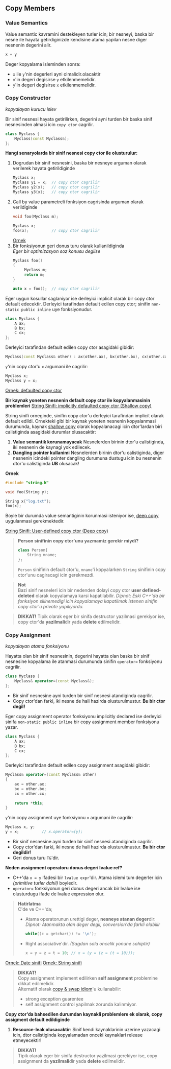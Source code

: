 ## Copy Members

### **Value Semantics**

Value semantic kavramini destekleyen turler icin; bir nesneyi, baska bir nesne ile hayata getirdiginizde kendisine atama yapilan nesne diger nesnenin degerini alir.
```C++
x = y
``` 
Deger kopyalama isleminden sonra:
* `x` ile `y`'nin degerleri ayni olmalidir.olacaktir
* `x`'in degeri degisirse `y` etkilenmemelidir.
* `y`'in degeri degisirse `x` etkilenmemelidir.


### Copy Constructor
*kopyalayan kurucu islev*

Bir sinif nesnesi hayata getirilirken, degerini ayni turden bir baska sinif nesnesinden almasi icin `copy ctor` cagrilir.

```C++
class Myclass {
    Myclass(const Myclass&);
};
```

**Hangi senaryolarda bir sinif nesnesi copy ctor ile olusturulur:**
1. Dogrudan bir sinif nesnesini, baska bir nesneye arguman olarak verilerek hayata getirildiginde
   ```C++
   Myclass x;
   Myclass y1 = x;  // copy ctor cagrilir
   Myclass y2(x);   // copy ctor cagrilir
   Myclass y3{x};   // copy ctor cagrilir
   ```
2. Call by value parametreli fonksiyon cagrisinda arguman olarak verildiginde
   ```C++
   void foo(Myclass m);
   ```
   ```C++
   Myclass x;
   foo(x);          // copy ctor cagrilir
   ```
   [Ornek](res/src/smf_copy_ctor01.cpp)
3. Bir fonksiyonun geri donus turu olarak kullanildiginda  
   *Eger bir optimizasyon soz konusu degilse*
   ```C++
   Myclass foo()
   {
        Myclass m;
        return m;
   }
   ```
   ```C++
   auto x = foo();  // copy ctor cagrilir
   ```

Eger uygun kosullar saglaniyor ise derleyici implicit olarak bir copy ctor default edecektir. Derleyici tarafindan default edilen copy ctor; sinifin `non-static public inline` uye fonksiyonudur.
```C++
class Myclass {
    A ax;
    B bx;
    C cx;
};
```
Derleyici tarafindan default edilen copy ctor asagidaki gibidir:
```C++
Myclass(const Myclass& other) : ax(other.ax), bx(other.bx), cx(other.cx) {}
```
`y`'nin copy ctor'u `x` argumani ile cagrilir:
```C++
Myclass x;
Myclass y = x;
```
[Ornek: defaulted copy ctor](res/src/smf_copy_ctor02.cpp)

**Bir kaynak yoneten nesnenin default copy ctor ile kopyalanmasinin problemleri**
[String Sinifi: implicitly defaulted copy ctor (Shallow copy)](res/src/smf_copy_ctor03.cpp)

String sinifi orneginde, sinifin copy ctor'u derleyici tarafindan implicit olarak default edildi. Ornekteki gibi bir kaynak yoneten nesnenin kopyalanmasi durumunda, kaynak [shallow copy](020_temel_kavramlar.md#terminoloji) olarak kopyalanacagi icin dtor'lardan biri calistiginda asagidaki durumlar olusacaktir:
1. **Value semantik korunamayacak**
   Nesnelerden birinin dtor'u calistiginda, iki nesnenin de kaynagi yok edilecek.
2. **Dangling pointer kullanimi**
   Nesnelerden birinin dtor'u calistiginda, diger nesnenin icindeki pointer dangling durumuna dustugu icin bu nesnenin dtor'u calistiginda **UB** olusacak!

**Ornek**
```C++
#include "string.h"

void foo(String y);

String x{"log.txt"};
foo(x);
```
Boyle bir durumda value semantiginin korunmasi isteniyor ise, [deep copy](020_temel_kavramlar.md#terminoloji) uygulanmasi gerekmektedir.

[String Sinifi: User-defined copy ctor (Deep copy)](res/src/smf_copy_ctor04.cpp)

> **Person sinifinin copy ctor'unu yazmamiz gerekir miydi?**
> ```C++
> class Person{ 
>     String mname;
> };
> ```
> `Person` sinifinin default ctor'u, `mname`'i kopyalarken `String` sinifinin copy ctor'unu cagiracagi icin gerekmezdi.

> **Not**  
> Bazi sinif nesneleri icin bir nedenden dolayi copy ctor **user defined-deleted** olarak kopyalamaya karsi kapatilabilir. 
> *Dipnot: Eski C++'da bir fonksiyon silinemedigi icin kopyalamaya kapatilmak istenen sinifin copy ctor'u private yapiliyordu.*


> **DIKKAT!**
> Tipik olarak eger bir sinifa destructor yazilmasi gerekiyor ise, copy ctor'da **yazilmali**dir yada **delete** edilmelidir.

### Copy Assignment
*kopyalayan atama fonksiyonu*

Hayatta olan bir sinif nesnesinin, degerini hayatta olan baska bir sinif nesnesine kopyalama ile atanmasi durumunda sinifin `operator=` fonksiyonu cagrilir.

```C++
class Myclass {
    Myclass& operator=(const Myclass&);
};
```

* Bir sinif nesnesine ayni turden bir sinif nesnesi atandiginda cagrilir.
* Copy ctor'dan farki, iki nesne de hali hazirda olusturulmustur. **Bu bir ctor degil!**

Eger copy assignment operator fonksiyonu implicitly declared ise derleyici sinifa `non-static public inline` bir copy assignment member fonksiyonu yazar.
```C++
class Myclass {
    A ax;
    B bx;
    C cx;
};
```
Derleyici tarafindan default edilen copy assignment asagidaki gibidir:
```C++
Myclass& operator=(const Myclass& other) 
{
    ax = other.ax;
    bx = other.bx;
    cx = other.cx;
    
    return *this;
}
```
`y`'nin copy assignment uye fonksiyonu `x` argumani ile cagrilir:
```C++
Myclass x, y;
y = x;          // x.operator=(y);
```

* Bir sinif nesnesine ayni turden bir sinif nesnesi atandiginda cagrilir.
* Copy ctor'dan farki, iki nesne de hali hazirda olusturulmustur. **Bu bir ctor degildir!**
* Geri donus turu `T&`'dir.

**Neden assignment operatoru donus degeri lvalue ref?**
* C++'da `x = y` ifadesi bir `lvalue expr`'dir. Atama islemi tum degerler icin *(primitive turler dahil)* boyledir.
* `operator=` fonksiyonun geri donus degeri ancak bir lvalue ise olusturdugu ifade de lvalue expression olur.

> **Hatirlatma**    
> C'de ve C++'da;
> 
> * Atama operatorunun urettigi deger, **nesneye atanan deger**dir:
>   *Dipnot: Atanmakta olan deger degil, conversion'da farkli olabilir*
>   ```C++
>   while((c = getchar()) != '\n');
>   ```
> * Right associative'dir. *(Sagdan sola oncelik yonune sahiptir)*  
>   ```C++
>   x = y = z = t = 10; // x = (y = (z = (t = 10)));
>   ```

[Ornek: Date sinifi](res/src/smf_copy_assign01.cpp)
[Ornek: String sinifi](res/src/smf_copy_assign02.cpp)

> **DIKKAT!**  
> Copy assignment implement edilirken **self assignment** problemine dikkat edilmelidir.  
> Alternatif olarak [copy & swap idiom](999_kavramlar.md#copy--swap-idiom)'u kullanabilir: 
> * strong exception guarentee
> * self assignment control yapilmak zorunda kalinmiyor.

**Copy ctor'da bahsedilen durumdan kaynakli problemlere ek olarak, copy assigment default edildiginde**
1. **Resource-leak olusacaktir**: Sinif kendi kaynaklarinin uzerine yazacagi icin, dtor calistiginda kopyalamadan onceki kaynaklari release etmeyecektir!

> **DIKKAT!**  
> Tipik olarak eger bir sinifa destructor yazilmasi gerekiyor ise, copy assignment da **yazilmali**dir yada **delete** edilmelidir.


